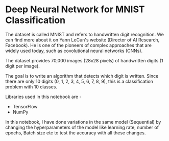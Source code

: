 # Deep Neural Network for MNIST Classification 


The dataset is called MNIST and refers to handwritten digit recognition. We can find more about it on Yann LeCun's website (Director of AI Research, Facebook). He is one of the pioneers of complex approaches that are widely used today, such as covolutional neural networks (CNNs).

The dataset provides 70,000 images (28x28 pixels) of handwritten digits (1 digit per image).

The goal is to write an algorithm that detects which digit is written. Since there are only 10 digits (0, 1, 2, 3, 4, 5, 6, 7, 8, 9), this is a classification problem with 10 classes.

Libraries used in this notebook are -
  - TensorFlow
  - NumPy

In this notebook, I have done variations in the same model (Sequential) by changing the hyperparameters of the model like learning rate, number of epochs, Batch size etc to test the accuracy with all these changes.
 
